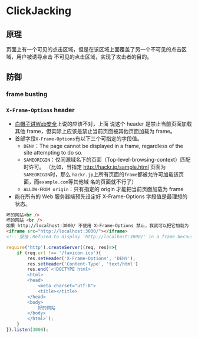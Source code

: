 # ClickJacking

## 原理
页面上有一个可见的点击区域，但是在该区域上面覆盖了另一个不可见的点击区域，用户被诱导点击
不可见的点击区域，实现了攻击者的目的。


## 防御
### frame busting

### `X-Frame-Options` header
* [白帽子讲Web安全](https://book.douban.com/subject/10546925/)上说的应该不对，上面
说这个 header 是禁止当前页面加载其他 frame，但实际上应该是禁止当前页面被其他页面加载为
frame。
* 首部字段`X-Frame-Options`有以下三个可指定的字段值。
    * `DENY`：The page cannot be displayed in a frame, regardless of the site
    attempting to do so.
    * `SAMEORIGIN`：仅同源域名下的页面（Top-level-browsing-context）匹配时许可。
    （比如，当指定 http://hackr.jp/sample.html 页面为`SAMEORIGIN`时，那么
    `hackr.jp`上所有页面的`frame`都被允许可加载该页面，而`example.com`等其他域
    名的页面就不行了）
    * `ALLOW-FROM origin`：只有指定的 origin 才能把当前页面加载为 frame
* 能在所有的 Web 服务器端预先设定好 X-Frame-Options 字段值是最理想的状态。

```html
坏的网站<br />
坏的网站 <br />
如果 http://localhost:3000/ 不使用 X-Frame-Options 禁止，我就可以把它加载为 frame<br />
<iframe src="http://localhost:3000/"></iframe>
<!-- 报错：Refused to display 'http://localhost:3000/' in a frame because it set 'X-Frame-Options' to 'deny'. -->
```
```js
require('http').createServer((req, res)=>{
    if (req.url !== '/favicon.ico'){
        res.setHeader('X-Frame-Options', 'DENY');
        res.setHeader('Content-Type', 'text/html')
        res.end(`<!DOCTYPE html>
        <html>
        <head>
            <meta charset="utf-8">
            <title></title>
        </head>
        <body>
            好的网站
        </body>
        </html>`);
    }
}).listen(3000);
```
